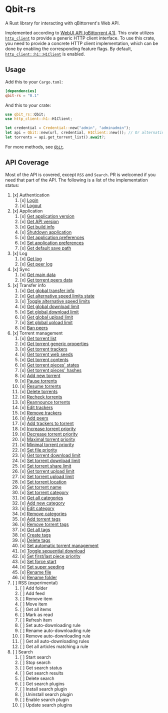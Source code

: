 # Qbit-rs

A Rust library for interacting with qBittorrent's Web API.

Implemented according to [WebUI API (qBittorrent 4.1)](https://github.com/qbittorrent/qBittorrent/wiki/WebUI-API-(qBittorrent-4.1)). This crate utilizes [`http_client`](https://crates.io/crates/http_client) to provide a generic HTTP client interface. To use this crate, you need to provide a concrete HTTP client implementation, which can be done by enabling the corresponding feature flags. By default,  [`http_client::h1::H1Client`](https://docs.rs/http_client/latest/http_client/h1/struct.H1Client.html) is enabled.

## Usage

Add this to your `Cargo.toml`:

```toml
[dependencies]
qbit-rs = "0.1"
```

And this to your crate:

```rust
use qbit_rs::Qbit;
use http_client::h1::H1Client;

let credential = Credential::new("admin", "adminadmin");
let api = Qbit::new(url, credential, H1Client::new()); // Or alternatively use `Qbit::new_with_cookie`
let torrents = api.get_torrent_list().await?;
```

For more methods, see [`Qbit`](https://docs.rs/qbit-rs/latest/qbit-rs/struct.Qbit.html).

## API Coverage

Most of the API is covered, except `RSS` and `Search`. PR is welcomed if you need that part of the API. The following is a list of the implementation status:

1. [x] Authentication
   1. [x] [Login](https://docs.rs/qbit-rs/latest/qbit-rs/struct.Qbit.html#method.login)
   1. [x] [Logout](https://docs.rs/qbit-rs/latest/qbit-rs/struct.Qbit.html#method.logout)
1. [x] Application
   1. [x] [Get application version](https://docs.rs/qbit-rs/latest/qbit-rs/struct.Qbit.html#method.get_version)
   1. [x] [Get API version](https://docs.rs/qbit-rs/latest/qbit-rs/struct.Qbit.html#method.get_webapi_version)
   1. [x] [Get build info](https://docs.rs/qbit-rs/latest/qbit-rs/struct.Qbit.html#method.get_build_info)
   1. [x] [Shutdown application](https://docs.rs/qbit-rs/latest/qbit-rs/struct.Qbit.html#method.shutdown)
   1. [x] [Get application preferences](https://docs.rs/qbit-rs/latest/qbit-rs/struct.Qbit.html#method.get_preferences)
   1. [x] [Set application preferences](https://docs.rs/qbit-rs/latest/qbit-rs/struct.Qbit.html#method.set_preferences)
   1. [x] [Get default save path](https://docs.rs/qbit-rs/latest/qbit-rs/struct.Qbit.html#method.get_default_save_path)
1. [x] Log
   1. [x] [Get log](https://docs.rs/qbit-rs/latest/qbit-rs/struct.Qbit.html#method.get_logs)
   1. [x] [Get peer log](https://docs.rs/qbit-rs/latest/qbit-rs/struct.Qbit.html#method.get_peer_logs)
1. [x] Sync
   1. [x] [Get main data](https://docs.rs/qbit-rs/latest/qbit-rs/struct.Qbit.html#method.sync)
   1. [x] [Get torrent peers data](https://docs.rs/qbit-rs/latest/qbit-rs/struct.Qbit.html#method.get_torrent_peers)
1. [x] Transfer info
   1. [x] [Get global transfer info](https://docs.rs/qbit-rs/latest/qbit-rs/struct.Qbit.html#method.get_transfer_info)
   1. [x] [Get alternative speed limits state](https://docs.rs/qbit-rs/latest/qbit-rs/struct.Qbit.html#method.get_speed_limits_mode)
   1. [x] [Toggle alternative speed limits](https://docs.rs/qbit-rs/latest/qbit-rs/struct.Qbit.html#method.toggle_speed_limits_mode)
   1. [x] [Get global download limit](https://docs.rs/qbit-rs/latest/qbit-rs/struct.Qbit.html#method.get_download_limit)
   1. [x] [Set global download limit](https://docs.rs/qbit-rs/latest/qbit-rs/struct.Qbit.html#method.set_download_limit)
   1. [x] [Get global upload limit](https://docs.rs/qbit-rs/latest/qbit-rs/struct.Qbit.html#method.get_upload_limit)
   1. [x] [Set global upload limit](https://docs.rs/qbit-rs/latest/qbit-rs/struct.Qbit.html#method.set_upload_limit)
   1. [x] [Ban peers](https://docs.rs/qbit-rs/latest/qbit-rs/struct.Qbit.html#method.ban_peers)
1. [x] Torrent management
   1. [x] [Get torrent list](https://docs.rs/qbit-rs/latest/qbit-rs/struct.Qbit.html#method.get_torrent_list)
   1. [x] [Get torrent generic properties](https://docs.rs/qbit-rs/latest/qbit-rs/struct.Qbit.html#method.get_torrent_properties)
   1. [x] [Get torrent trackers](https://docs.rs/qbit-rs/latest/qbit-rs/struct.Qbit.html#method.get_torrent_trackers)
   1. [x] [Get torrent web seeds](https://docs.rs/qbit-rs/latest/qbit-rs/struct.Qbit.html#method.get_torrent_web_seeds)
   1. [x] [Get torrent contents](https://docs.rs/qbit-rs/latest/qbit-rs/struct.Qbit.html#method.get_torrent_contents)
   1. [x] [Get torrent pieces' states](https://docs.rs/qbit-rs/latest/qbit-rs/struct.Qbit.html#method.get_torrent_pieces_stats)
   1. [x] [Get torrent pieces' hashes](https://docs.rs/qbit-rs/latest/qbit-rs/struct.Qbit.html#method.get_torrent_pieces_hashes)
   1. [x] [Add new torrent](https://docs.rs/qbit-rs/latest/qbit-rs/struct.Qbit.html#method.add_torrent)
   1. [x] [Pause torrents](https://docs.rs/qbit-rs/latest/qbit-rs/struct.Qbit.html#method.pauce_torrents)
   1. [x] [Resume torrents](https://docs.rs/qbit-rs/latest/qbit-rs/struct.Qbit.html#method.resume_torrents)
   1. [x] [Delete torrents](https://docs.rs/qbit-rs/latest/qbit-rs/struct.Qbit.html#method.delete_torrents)
   1. [x] [Recheck torrents](https://docs.rs/qbit-rs/latest/qbit-rs/struct.Qbit.html#method.recheck_torrents)
   1. [x] [Reannounce torrents](https://docs.rs/qbit-rs/latest/qbit-rs/struct.Qbit.html#method.reannounce_torrents)
   1. [x] [Edit trackers](https://docs.rs/qbit-rs/latest/qbit-rs/struct.Qbit.html#method.edit_trackers)
   1. [x] [Remove trackers](https://docs.rs/qbit-rs/latest/qbit-rs/struct.Qbit.html#method.remove_trackers)
   1. [x] [Add peers](https://docs.rs/qbit-rs/latest/qbit-rs/struct.Qbit.html#method.add_peers)
   1. [x] [Add trackers to torrent](https://docs.rs/qbit-rs/latest/qbit-rs/struct.Qbit.html#method.add_trackers)
   1. [x] [Increase torrent priority](https://docs.rs/qbit-rs/latest/qbit-rs/struct.Qbit.html#method.increase_priority)
   1. [x] [Decrease torrent priority](https://docs.rs/qbit-rs/latest/qbit-rs/struct.Qbit.html#method.decrease_priority)
   1. [x] [Maximal torrent priority](https://docs.rs/qbit-rs/latest/qbit-rs/struct.Qbit.html#method.maximal_priority)
   1. [x] [Minimal torrent priority](https://docs.rs/qbit-rs/latest/qbit-rs/struct.Qbit.html#method.minimal_priority)
   1. [x] [Set file priority](https://docs.rs/qbit-rs/latest/qbit-rs/struct.Qbit.html#method.set_file_priority)
   1. [x] [Get torrent download limit](https://docs.rs/qbit-rs/latest/qbit-rs/struct.Qbit.html#method.get_torrent_download_limit)
   1. [x] [Set torrent download limit](https://docs.rs/qbit-rs/latest/qbit-rs/struct.Qbit.html#method.set_torrent_download_limit)
   1. [x] [Set torrent share limit](https://docs.rs/qbit-rs/latest/qbit-rs/struct.Qbit.html#method.set_torrent_shared_limit)
   1. [x] [Get torrent upload limit](https://docs.rs/qbit-rs/latest/qbit-rs/struct.Qbit.html#method.get_torrent_upload_limit)
   1. [x] [Set torrent upload limit](https://docs.rs/qbit-rs/latest/qbit-rs/struct.Qbit.html#method.set_torrent_upload_limit)
   1. [x] [Set torrent location](https://docs.rs/qbit-rs/latest/qbit-rs/struct.Qbit.html#method.set_torrent_location)
   1. [x] [Set torrent name](https://docs.rs/qbit-rs/latest/qbit-rs/struct.Qbit.html#method.set_torrent_name)
   1. [x] [Set torrent category](https://docs.rs/qbit-rs/latest/qbit-rs/struct.Qbit.html#method.set_torrent_category)
   1. [x] [Get all categories](https://docs.rs/qbit-rs/latest/qbit-rs/struct.Qbit.html#method.get_categories)
   1. [x] [Add new category](https://docs.rs/qbit-rs/latest/qbit-rs/struct.Qbit.html#method.add_category)
   1. [x] [Edit category](https://docs.rs/qbit-rs/latest/qbit-rs/struct.Qbit.html#method.edit_categories)
   1. [x] [Remove categories](https://docs.rs/qbit-rs/latest/qbit-rs/struct.Qbit.html#method.remove_categories)
   1. [x] [Add torrent tags](https://docs.rs/qbit-rs/latest/qbit-rs/struct.Qbit.html#method.add_torrent_tags)
   1. [x] [Remove torrent tags](https://docs.rs/qbit-rs/latest/qbit-rs/struct.Qbit.html#method.remove_torrent_tags)
   1. [x] [Get all tags](https://docs.rs/qbit-rs/latest/qbit-rs/struct.Qbit.html#method.get_all_tags)
   1. [x] [Create tags](https://docs.rs/qbit-rs/latest/qbit-rs/struct.Qbit.html#method.create_tags)
   1. [x] [Delete tags](https://docs.rs/qbit-rs/latest/qbit-rs/struct.Qbit.html#method.delete_tags)
   1. [x] [Set automatic torrent management](https://docs.rs/qbit-rs/latest/qbit-rs/struct.Qbit.html#method.set_auto_management)
   1. [x] [Toggle sequential download](https://docs.rs/qbit-rs/latest/qbit-rs/struct.Qbit.html#method.toggle_sequential_download)
   1. [x] [Set first/last piece priority](https://docs.rs/qbit-rs/latest/qbit-rs/struct.Qbit.html#method.toggle_first_last_piece_priority)
   1. [x] [Set force start](https://docs.rs/qbit-rs/latest/qbit-rs/struct.Qbit.html#method.set_force_star)
   1. [x] [Set super seeding](https://docs.rs/qbit-rs/latest/qbit-rs/struct.Qbit.html#method.set_super_seeding)
   1. [x] [Rename file](https://docs.rs/qbit-rs/latest/qbit-rs/struct.Qbit.html#method.rename_file)
   1. [x] [Rename folder](https://docs.rs/qbit-rs/latest/qbit-rs/struct.Qbit.html#method.rename_folder)
1. [ ] RSS (experimental)
   1. [ ] Add folder
   1. [ ] Add feed
   1. [ ] Remove item
   1. [ ] Move item
   1. [ ] Get all items
   1. [ ] Mark as read
   1. [ ] Refresh item
   1. [ ] Set auto-downloading rule
   1. [ ] Rename auto-downloading rule
   1. [ ] Remove auto-downloading rule
   1. [ ] Get all auto-downloading rules
   1. [ ] Get all articles matching a rule
1. [ ] Search
   1. [ ] Start search
   1. [ ] Stop search
   1. [ ] Get search status
   1. [ ] Get search results
   1. [ ] Delete search
   1. [ ] Get search plugins
   1. [ ] Install search plugin
   1. [ ] Uninstall search plugin
   1. [ ] Enable search plugin
   1. [ ] Update search plugins
